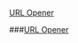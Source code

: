 [URL Opener](https://j-prs.github.io/URL-Opener/)

###[URL Opener](https://j-prs.github.io/URL-Opener/)

